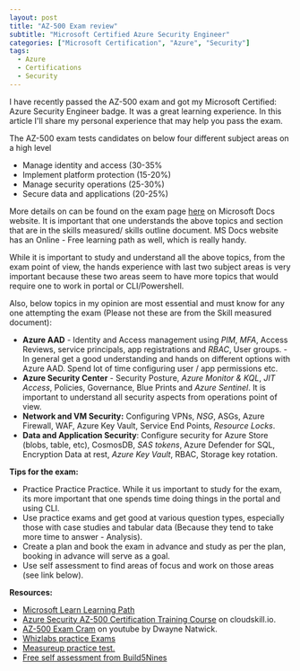 ```yaml
---
layout: post
title: "AZ-500 Exam review"
subtitle: "Microsoft Certified Azure Security Engineer"
categories: ["Microsoft Certification", "Azure", "Security"]
tags:
  - Azure
  - Certifications
  - Security
---
```


I have recently passed the AZ-500 exam and got my Microsoft Certified: Azure Security Engineer badge. It was a great learning experience. In this article I'll share my personal experience that may help you pass the exam.

The AZ-500 exam tests candidates on below four different subject areas on a high level

- Manage identity and access (30-35%
- Implement platform protection (15-20%)
- Manage security operations (25-30%)
- Secure data and applications (20-25%)

More details on can be found on the exam page [here](https://docs.microsoft.com/en-us/learn/certifications/exams/az-500) on Microsoft Docs website. It is important that one understands the above topics and section that are in the skills measured/ skills outline document. MS Docs website has an Online - Free learning path as well, which is really handy.

While it is important to study and understand all the above topics, from the exam point of view, the hands experience with last two subject areas is very important because these two areas seem to have more topics that would require one to work in portal or CLI/Powershell.

Also, below topics in my opinion are most essential and must know for any one attempting the exam (Please not these are from the Skill measured document):

- **Azure AAD** - Identity and Access management using _PIM_, _MFA_, Access Reviews, service principals, app registrations and _RBAC_, User groups. - In general get a good understanding and hands on different options with Azure AAD. Spend lot of time configuring user / app permissions etc.
- **Azure Security Center** - Security Posture, _Azure Monitor & KQL_, _JIT Access_, Policies, Governance, Blue Prints and _Azure Sentinel_. It is important to understand all security aspects from operations point of view.
- **Network and VM Security:** Configuring VPNs, _NSG_, ASGs, Azure Firewall, WAF, Azure Key Vault, Service End Points, _Resource Locks_.
- **Data and Application Security**: Configure security for Azure Store (blobs, table, etc), CosmosDB, _SAS tokens_, Azure Defender for SQL, Encryption Data at rest, _Azure Key Vault_, RBAC, Storage key rotation.

**Tips for the exam:**

- Practice Practice Practice. While it us important to study for the exam, its more important that one spends time doing things in the portal and using CLI.
- Use practice exams and get good at various question types, especially those with case studies and tabular data (Because they tend to take more time to answer - Analysis).
- Create a plan and book the exam in advance and study as per the plan, booking in advance will serve as a goal.
- Use self assessment to find areas of focus and work on those areas (see link below).

**Resources:**

- [Microsoft Learn Learning Path](https://docs.microsoft.com/en-us/learn/certifications/exams/az-500?tab=tab-learning-paths)
- [Azure Security AZ-500 Certification Training Course](https://cloudskills.io/courses/az-500) on cloudskill.io.
- [AZ-500 Exam Cram](https://www.youtube.com/watch?v=uw-lwS_4pvU) on youtube by Dwayne Natwick.
- [Whizlabs practice Exams](https://www.whizlabs.com/learn/course/microsoft-azure-certification-az-500/)
- [Measureup practice test.](https://www.measureup.com/az-500-microsoft-azure-security-technologies.html)
- [Free self assessment from Build5Nines](https://build5nines.com/free-oss-exam-self-assessment-tool/)
